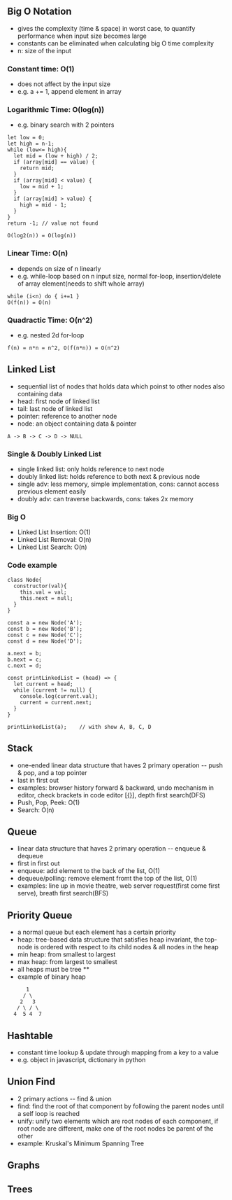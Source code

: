 ## Big O Notation
- gives the complexity (time & space) in worst case, to quantify performance when input size becomes large
- constants can be eliminated when calculating big O time complexity
- n: size of the input

### Constant time: O(1)
- does not affect by the input size
- e.g. a += 1, append element in array

### Logarithmic Time: O(log(n))
- e.g. binary search with 2 pointers
```
let low = 0;
let high = n-1;
while (low<= high){
  let mid = (low + high) / 2;
  if (array[mid] == value) {
    return mid;
  }
  if (array[mid] < value) {
    low = mid + 1;
  } 
  if (array[mid] > value) {
    high = mid - 1;
  }
}
return -1; // value not found
```
```
O(log2(n)) = O(log(n))
```

### Linear Time: O(n)
- depends on size of n linearly
- e.g. while-loop based on n input size, normal for-loop, insertion/delete of array element(needs to shift whole array)
```
while (i<n) do { i+=1 }
O(f(n)) = O(n)
```

### Quadractic Time: O(n^2)
- e.g. nested 2d for-loop
```
f(n) = n*n = n^2, O(f(n*n)) = O(n^2)
```


## Linked List
- sequential list of nodes that holds data which poinst to other nodes also containing data
- head: first node of linked list
- tail: last node of linked list
- pointer: reference to another node
- node: an object containing data & pointer
```
A -> B -> C -> D -> NULL
```

### Single & Doubly Linked List
- single linked list: only holds reference to next node
- doubly linked list: holds reference to both next & previous node
- single adv: less memory, simple implementation, cons: cannot access previous element easily
- doubly adv: can traverse backwards, cons: takes 2x memory

### Big O
- Linked List Insertion: O(1)
- Linked List Removal: O(n)
- Linked List Search: O(n)

### Code example
```
class Node{
  constructor(val){
    this.val = val;
    this.next = null;
  }
}

const a = new Node('A');
const b = new Node('B');
const c = new Node('C');
const d = new Node('D');

a.next = b;
b.next = c;
c.next = d;

const printLinkedList = (head) => {
  let current = head;
  while (current != null) {
    console.log(current.val);
    current = current.next;
  }
}

printLinkedList(a);    // with show A, B, C, D
```

## Stack
- one-ended linear data structure that haves 2 primary operation -- push & pop, and a top pointer
- last in first out
- examples: browser history forward & backward, undo mechanism in editor, check brackets in code editor [[{}]()], depth first search(DFS)
- Push, Pop, Peek: O(1)
- Search: O(n)

## Queue
- linear data structure that haves 2 primary operation -- enqueue & dequeue 
- first in first out
- enqueue: add element to the back of the list, O(1)
- dequeue/polling: remove element fromt the top of the list, O(1)
- examples: line up in movie theatre, web server request(first come first serve), breath first search(BFS)

## Priority Queue
- a normal queue but each element has a certain priority
- heap: tree-based data structure that satisfies heap invariant, the top-node is ordered with respect to its child nodes & all nodes in the heap
- min heap: from smallest to largest
- max heap: from largest to smallest
- all heaps must be tree **
- example of binary heap
```
      1
     / \
    2   3
   / \ / \
  4  5 4  7
```

## Hashtable
- constant time lookup & update through mapping from a key to a value
- e.g. object in javascript, dictionary in python

## Union Find
- 2 primary actions -- find & union
- find: find the root of that component by following the parent nodes until a self loop is reached 
- unify: unify two elements which are root nodes of each component, if root node are different, make one of the root nodes be parent of the other
- example: Kruskal's Minimum Spanning Tree

## Graphs

## Trees
